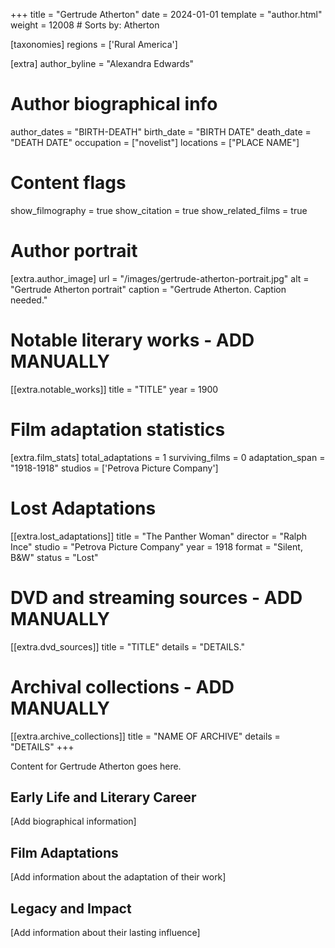 +++
title = "Gertrude Atherton"
date = 2024-01-01
template = "author.html"
weight = 12008  # Sorts by: Atherton

[taxonomies]
regions = ['Rural America']

[extra]
author_byline = "Alexandra Edwards"

# Author biographical info
author_dates = "BIRTH-DEATH"
birth_date = "BIRTH DATE"
death_date = "DEATH DATE"
occupation = ["novelist"]
locations = ["PLACE NAME"]

# Content flags
show_filmography = true
show_citation = true
show_related_films = true

# Author portrait
[extra.author_image]
url = "/images/gertrude-atherton-portrait.jpg"
alt = "Gertrude Atherton portrait"
caption = "Gertrude Atherton. Caption needed."

# Notable literary works - ADD MANUALLY
[[extra.notable_works]]
title = "TITLE"
year = 1900

# Film adaptation statistics
[extra.film_stats]
total_adaptations = 1
surviving_films = 0
adaptation_span = "1918-1918"
studios = ['Petrova Picture Company']
# Lost Adaptations
[[extra.lost_adaptations]]
title = "The Panther Woman"
director = "Ralph Ince"
studio = "Petrova Picture Company"
year = 1918
format = "Silent, B&W"
status = "Lost"


# DVD and streaming sources - ADD MANUALLY
[[extra.dvd_sources]]
title = "TITLE"
details = "DETAILS."

# Archival collections - ADD MANUALLY
[[extra.archive_collections]]
title = "NAME OF ARCHIVE"
details = "DETAILS"
+++

Content for Gertrude Atherton goes here. 

## Early Life and Literary Career

[Add biographical information]

## Film Adaptations

[Add information about the adaptation of their work]

## Legacy and Impact

[Add information about their lasting influence]
